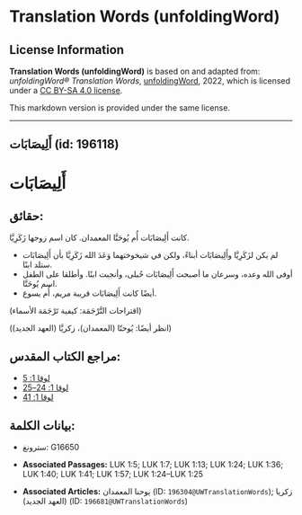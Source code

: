 # Translation Words (unfoldingWord)

## License Information

**Translation Words (unfoldingWord)** is based on and adapted from: _unfoldingWord® Translation Words_, [unfoldingWord](https://unfoldingword.org/utw), 2022, which is licensed under a [CC BY-SA 4.0 license](https://creativecommons.org/licenses/by-sa/4.0/legalcode.en).

This markdown version is provided under the same license.



--------------------------------

## أَلِيصَابَات (id: 196118)

أَلِيصَابَات
============

حقائق:
------

كانت أَلِيصَابَات أُم يُوحَنَّا المعمدان. كان اسم زوجها زَكَرِيَّا.

* لم يكن لزَكَرِيَّا وأَلِيصَابَات أبناءً، ولكن في شيخوختهما وَعَدَ الله زَكَرِيَّا بأن أَلِيصَابَات ستلد ابنًا.
* أوفى الله وعده، وسرعان ما أصبحت أَلِيصَابَات  حُبلى، وأنجبت ابنًا. وأطلقا على الطفل اسم يُوحَنَّا.
* أيضًا كانت أَلِيصَابَات قريبة مريم، أُم يسوع.

(اقتراحات التَّرْجَمَة: كيفية تَرْجَمَة الأسماء)

(انظر أيضًا: يُوحنّا (المعمدان)، زكريَّا (العهد الجديد))

مراجع الكتاب المقدس:
--------------------

* [لوقا 1: 5](https://ref.ly/Luke1:5)
* [لوقا 1: 24–25](https://ref.ly/Luke1:24-Luke1:25)
* [لوقا 1: 41](https://ref.ly/Luke1:41)

بيانات الكلمة:
--------------

* سترونغ: G16650

* **Associated Passages:** LUK 1:5; LUK 1:7; LUK 1:13; LUK 1:24; LUK 1:36; LUK 1:40; LUK 1:41; LUK 1:57; LUK 1:24–LUK 1:25
* **Associated Articles:** يوحنا المعمدان (ID: `196304@UWTranslationWords`); زكريا (العهد الجديد) (ID: `196681@UWTranslationWords`)

